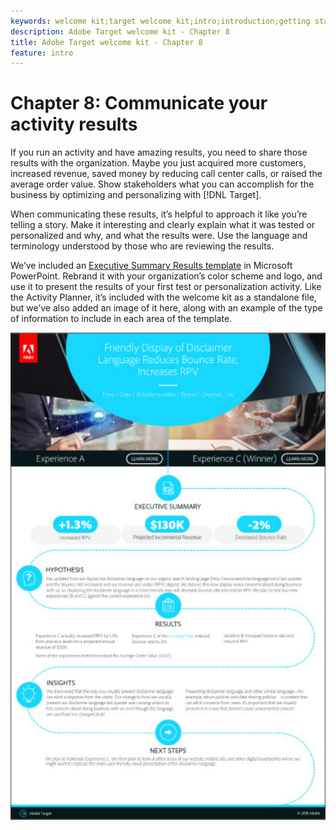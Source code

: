 ```yaml
---
keywords: welcome kit;target welcome kit;intro;introduction;getting started
description: Adobe Target welcome kit - Chapter 8
title: Adobe Target welcome kit - Chapter 8
feature: intro
---
```


# Chapter 8: Communicate your activity results

If you run an activity and have amazing results, you need to share those results with the organization. Maybe you just acquired more customers, increased revenue, saved money by reducing call center calls, or raised the average order value. Show stakeholders what you can accomplish for the business by optimizing and personalizing with [!DNL Target].

When communicating these results, it’s helpful to approach it like you’re telling a story. Make it interesting and clearly explain what it was tested or personalized and why, and what the results were. Use the language and terminology understood by those who are reviewing the results.

We’ve included an [Executive Summary Results template](/help/assets/executive-summary.zip) in Microsoft PowerPoint. Rebrand it with your organization’s color scheme and logo, and use it to present the results of your first test or personalization activity. Like the Activity Planner, it’s included with the welcome kit as a standalone file, but we’ve also added an image of it here, along with an example of the type of information to include in each area of the template.

![Executive Summary report](/help/c-intro/assets/executive-summary-report.png)